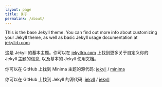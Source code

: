 ```yaml
---
layout: page
title: 关于
permalink: /about/
---
```


This is the base Jekyll theme. You can find out more info about customizing your Jekyll theme, as well as basic Jekyll usage documentation at [jekyllrb.com](https://jekyllrb.com/)

这是 Jekyll 的基本主题。你可以在 [jekyllrb.com](https://jekyllrb.com/) 上找到更多关于自定义你的 Jekyll 主题的信息, 以及基本的 Jekyll 使用文档。

你可以在 GitHub 上找到 Minima 主题的源代码:
[jekyll][jekyll-organization] /
[minima](https://github.com/jekyll/minima)

你可以在 GitHub 上找到 Jekyll 的源代码:
[jekyll][jekyll-organization] /
[jekyll](https://github.com/jekyll/jekyll)


[jekyll-organization]: https://github.com/jekyll
